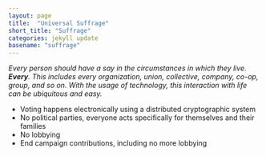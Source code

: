 ```yaml
---
layout: page
title:  "Universal Suffrage"
short_title: "Suffrage"
categories: jekyll update
basename: "suffrage"
---
```


*Every person should have a say in the circumstances in which they live. __Every__. This includes every organization, union, collective, company, co-op, group, and so on. With the usage of technology, this interaction with life can be ubiquitous and easy.*

* Voting happens electronically using a distributed cryptographic system
* No political parties, everyone acts specifically for themselves and their families
* No lobbying
* End campaign contributions, including no more lobbying
